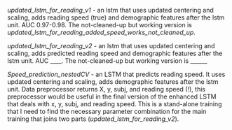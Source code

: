 *updated_lstm_for_reading_v1* - an lstm that uses updated centering and scaling, adds reading speed (true) and demographic features after the lstm unit. AUC 0.97-0.98. The not-cleaned-up but working version is *updated_lstm_for_reading_added_speed_works_not_cleaned_up*.

*updated_lstm_for_reading_v2* - an lstm that uses updated centering and scaling, adds predicted reading speed and demographic features after the lstm unit. AUC ____. The not-cleaned-up but working version is ______

*Speed_prediction_nestedCV* - an LSTM that predicts reading speed. It uses updated centering and scaling, adds demographic features after the lstm unit. Data preprocessor returns X, y, subj, and reading speed (!), this preprocessor would be useful in the final version of the enhanced LSTM that deals with x, y, subj, and reading speed.
This is a stand-alone training that I need to find the necessary parameter combination for the main training that joins two parts (*updated_lstm_for_reading_v2*).

